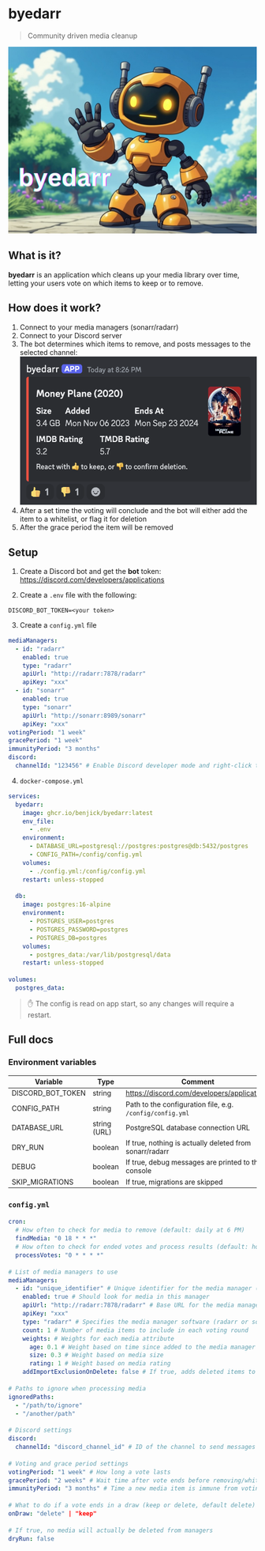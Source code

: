 # byedarr

> Community driven media cleanup

![byedarr](.github/header.png)

## What is it?

**byedarr** is an application which cleans up your media library over time, letting your users vote on which items to keep or to remove.

## How does it work?

1. Connect to your media managers (sonarr/radarr)
2. Connect to your Discord server
3. The bot determines which items to remove, and posts messages to the selected channel:
   ![byedarr](.github/discord1.png)
4. After a set time the voting will conclude and the bot will either add the item to a whitelist, or flag it for deletion
5. After the grace period the item will be removed

## Setup

1. Create a Discord bot and get the **bot** token: https://discord.com/developers/applications

2. Create a `.env` file with the following:

```
DISCORD_BOT_TOKEN=<your token>
```

3. Create a `config.yml` file

```yml
mediaManagers:
  - id: "radarr"
    enabled: true
    type: "radarr"
    apiUrl: "http://radarr:7878/radarr"
    apiKey: "xxx"
  - id: "sonarr"
    enabled: true
    type: "sonarr"
    apiUrl: "http://sonarr:8989/sonarr"
    apiKey: "xxx"
votingPeriod: "1 week"
gracePeriod: "1 week"
immunityPeriod: "3 months"
discord:
  channelId: "123456" # Enable Discord developer mode and right-click the channel then press "Copy Channel ID"
```

4. `docker-compose.yml`

```yml
services:
  byedarr:
    image: ghcr.io/benjick/byedarr:latest
    env_file:
      - .env
    environment:
      - DATABASE_URL=postgresql://postgres:postgres@db:5432/postgres
      - CONFIG_PATH=/config/config.yml
    volumes:
      - ./config.yml:/config/config.yml
    restart: unless-stopped

  db:
    image: postgres:16-alpine
    environment:
      - POSTGRES_USER=postgres
      - POSTGRES_PASSWORD=postgres
      - POSTGRES_DB=postgres
    volumes:
      - postgres_data:/var/lib/postgresql/data
    restart: unless-stopped

volumes:
  postgres_data:
```

> ✋ The config is read on app start, so any changes will require a restart.

## Full docs

### Environment variables

| Variable          | Type         | Comment                                                   |
| ----------------- | ------------ | --------------------------------------------------------- |
| DISCORD_BOT_TOKEN | string       | https://discord.com/developers/applications               |
| CONFIG_PATH       | string       | Path to the configuration file, e.g. `/config/config.yml` |
| DATABASE_URL      | string (URL) | PostgreSQL database connection URL                        |
| DRY_RUN           | boolean      | If true, nothing is actually deleted from sonarr/radarr   |
| DEBUG             | boolean      | If true, debug messages are printed to the console        |
| SKIP_MIGRATIONS   | boolean      | If true, migrations are skipped                           |

### `config.yml`

```yaml
cron:
  # How often to check for media to remove (default: daily at 6 PM)
  findMedia: "0 18 * * *"
  # How often to check for ended votes and process results (default: hourly)
  processVotes: "0 * * * *"

# List of media managers to use
mediaManagers:
  - id: "unique_identifier" # Unique identifier for the media manager (don't change later)
    enabled: true # Should look for media in this manager
    apiUrl: "http://radarr:7878/radarr" # Base URL for the media manager's API (excluding '/api')
    apiKey: "xxx"
    type: "radarr" # Specifies the media manager software (radarr or sonarr)
    count: 1 # Number of media items to include in each voting round
    weights: # Weights for each media attribute
      age: 0.1 # Weight based on time since added to the media manager
      size: 0.3 # Weight based on media size
      rating: 1 # Weight based on media rating
    addImportExclusionOnDelete: false # If true, adds deleted items to import exclusion list

# Paths to ignore when processing media
ignoredPaths:
  - "/path/to/ignore"
  - "/another/path"

# Discord settings
discord:
  channelId: "discord_channel_id" # ID of the channel to send messages to

# Voting and grace period settings
votingPeriod: "1 week" # How long a vote lasts
gracePeriod: "2 weeks" # Wait time after vote ends before removing/whitelisting media
immunityPeriod: "3 months" # Time a new media item is immune from voting

# What to do if a vote ends in a draw (keep or delete, default delete)
onDraw: "delete" | "keep"

# If true, no media will actually be deleted from managers
dryRun: false
```
